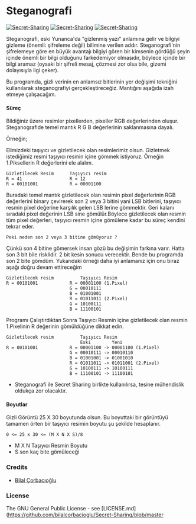 # Steganografi

[![Secret-Sharing](https://img.shields.io/badge/consistent-%25100-brightgreen.svg)](https://github.com/bilalcorbacioglu/Steganography)
[![Secret-Sharing](https://img.shields.io/badge/codequality-B-blue.svg?style=flat-square)](https://github.com/bilalcorbacioglu/Steganography)
[![Secret-Sharing](https://img.shields.io/badge/license-GPL-yellowgreen.svg)](https://github.com/bilalcorbacioglu/Steganography/blob/master/LICENSE)


Steganografi, eski Yunanca'da "gizlenmiş yazı" anlamına gelir ve bilgiyi gizleme (önemli: şifreleme değil) bilimine verilen addır. Steganografi'nin şifrelemeye göre en büyük avantajı bilgiyi gören bir kimsenin gördüğü şeyin içinde önemli bir bilgi olduğunu farkedemiyor olmasıdır, böylece içinde bir bilgi aramaz (oysaki bir şifreli mesaj, çözmesi zor olsa bile, gizemi dolayısıyla ilgi çeker).

Bu programda, gizli verinin en anlamsız bitlerinin yer değişimi tekniğini kullanılarak steganografiyi gerçekleştireceğiz. Mantığını aşağıda izah etmeye çalışacağım.

#### Süreç
Bildiğiniz üzere resimler pixellerden, pixeller RGB değerlerinden oluşur. Steganografide temel mantık R G B değerlerinin saklanmasına dayalı. 

Örneğin;

Elimizdeki taşıyıcı ve gizletilecek olan resimlerimiz olsun. Gizletmek istediğimiz resmi taşıyıcı resmin içine gömmek istiyoruz. Örneğin 1.Piksellerin R değerlerini ele alalım.
    
    Gizletilecek Resim      Taşıyıcı resim
    R = 41                  R = 12
    R = 00101001            R = 00001100

Buradaki temel mantık gizletilecek olan resimin pixel değerlerinin RGB değerlerini binary çevirerek son 2 veya 3 bitini yani LSB bitlerini, taşıyıcı resmin pixel değerine karşılık gelen LSB lerine gömmektir. Geri kalanı sıradaki pixel değerinin LSB sine gömülür.Böylece gizletilecek olan resmin tüm pixel değerleri, taşıyıcı resmin içine gömülene kadar bu süreç kendini tekrar eder. 

    Peki neden son 2 veya 3 bitine gömüyoruz ?

Çünkü son 4 bitine gömersek insan gözü bu değişimin farkına varır. Hatta son 3 bit bile risklidir. 2 bit kesin sonucu verecektir. Bende bu programda son 2 bite gömdüm. Yukarıdaki örneği daha iyi anlamanız için onu biraz aşağı doğru devam ettireceğim
    
    Gizletilecek resim          Taşıyıcı Resim
    R = 00101001            R = 00001100 (1.Pixel)
                            G = 00010111
                            B = 01001001
                            R = 01011011 (2.Pixel)
                            G = 10100111
                            B = 11100101

Programı Çalıştırdıktan Sonra Taşıyıcı Resmin içine gizletilecek olan resmin 1.Pixelinin R değerinin gömüldüğüne dikkat edin.

    Gizletilecek resim          Taşıyıcı Resim
                                Eski        Yeni
    R = 00101001            R = 00001100 -> 00001100 (1.Pixel)
                            G = 00010111 -> 00010110
                            B = 01001001 -> 01001010
                            R = 01011011 -> 01011001 (2.Pixel)
                            G = 10100111 -> 10100111
                            B = 11100101 -> 11100101

* Steganografi ile Secret Sharing birlikte kullanılırsa, tesine mühendislik oldukça zor olacaktır.

#### Boyutlar

Gizli Görüntü 25 X 30 boyutunda olsun. Bu boyuttaki bir görüntüyü tamamen örten bir taşıyıcı resimin boyutu şu şekilde hesaplanır.

    0 <= 25 x 30 <= (M X N X S)/8   

* M X N Taşıyıcı Resmin Boyutu
* S son kaç bite gömüleceği

 

### Credits

 * [Bilal Çorbacıoğlu](https://github.com/bilalcorbacioglu)

### License

The GNU General Public License - see [LICENSE.md](https://github.com/bilalcorbacioglu/Secret-Sharing/blob/master
